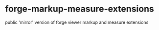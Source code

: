 # forge-markup-measure-extensions
public 'mirror' version of forge viewer markup and measure extensions 
